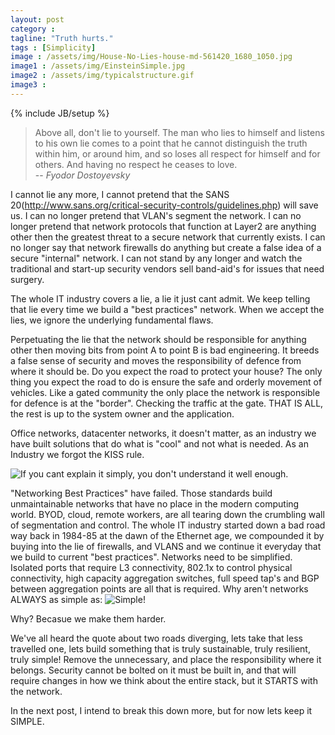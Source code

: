 ```yaml
---
layout: post
category : 
tagline: "Truth hurts."
tags : [Simplicity]
image : /assets/img/House-No-Lies-house-md-561420_1680_1050.jpg
image1 : /assets/img/EinsteinSimple.jpg
image2 : /assets/img/typicalstructure.gif
image3 : 
---
```


{% include JB/setup %}

>Above all, don't lie to yourself. The man who lies to himself and listens to his own lie comes to a point that he cannot distinguish the truth within him, or around him, and so loses all respect for himself and for others. And having no respect he ceases to love.<br>
> -- <cite>Fyodor Dostoyevsky</cite><br>

I cannot lie any more, I cannot pretend that the SANS 20(http://www.sans.org/critical-security-controls/guidelines.php) will save us.  I can no longer pretend that VLAN's segment the network. I can no longer pretend that network protocols that function at Layer2 are anything other then the greatest threat to a secure network that currently exists. I can no longer say that network firewalls do anything but create a false idea of a secure "internal" network. I can not stand by any longer and watch the traditional and start-up security vendors sell band-aid's for issues that need surgery. 

The whole IT industry covers a lie, a lie it just cant admit. We keep telling that lie every time we build a "best practices" network. When we accept the lies, we ignore the underlying fundamental flaws.

Perpetuating the lie that the network should be responsible for anything other then moving bits from point A to point B is bad engineering. It breeds a false sense of security and moves the responsibility of defence from where it should be. Do you expect the road to protect your house? The only thing you expect the road to do is ensure the safe and orderly movement of vehicles. Like a gated community the only place the network is responsible for defence is at the "border". Checking the traffic at the gate. THAT IS ALL, the rest is up to the system owner and the application.

Office networks, datacenter networks, it doesn't matter, as an industry we have built solutions that do what is "cool" and not what is needed. As an Industry we forgot the KISS rule. 

![If you cant explain it simply, you don't understand it well enough.]({{page.image1}})

"Networking Best Practices" have failed. Those standards build unmaintainable networks that have no place in the modern computing world. BYOD, cloud, remote workers, are all tearing down the crumbling wall of segmentation and control. The whole IT industry started down a bad road way back in 1984-85 at the dawn of the Ethernet age, we compounded it by buying into the lie of firewalls, and VLANS and we continue it everyday that we build to current "best practices". Networks need to be simplified. Isolated ports that require L3 connectivity, 802.1x to control physical connectivity, high capacity aggregation switches, full speed tap's and BGP between aggregation points are all that is required. Why aren't networks ALWAYS as simple as: ![Simple!]({{page.image2}})

Why? Becasue we make them harder.

We've all heard the quote about two roads diverging, lets take that less travelled one, lets build something that is truly sustainable, truly resilient, truly simple! Remove the unnecessary, and place the responsibility where it belongs. Security cannot be bolted on it must be built in, and that will require changes in how we think about the entire stack, but it STARTS with the network.

In the next post, I intend to break this down more, but for now lets keep it SIMPLE.
